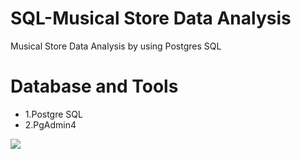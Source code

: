 # SQL-Musical Store Data Analysis
Musical Store Data Analysis by using Postgres SQL<br>

<H1>Database and Tools</H1> 
<ul> <li>1.Postgre SQL</li>
  <li>2.PgAdmin4</li></ul>

<img src="https://private-user-images.githubusercontent.com/172263470/462457393-7ad39545-5759-4abc-a60c-2c6a281425e3.png?jwt=eyJhbGciOiJIUzI1NiIsInR5cCI6IkpXVCJ9.eyJpc3MiOiJnaXRodWIuY29tIiwiYXVkIjoicmF3LmdpdGh1YnVzZXJjb250ZW50LmNvbSIsImtleSI6ImtleTUiLCJleHAiOjE3NTIwNDM1MjYsIm5iZiI6MTc1MjA0MzIyNiwicGF0aCI6Ii8xNzIyNjM0NzAvNDYyNDU3MzkzLTdhZDM5NTQ1LTU3NTktNGFiYy1hNjBjLTJjNmEyODE0MjVlMy5wbmc_WC1BbXotQWxnb3JpdGhtPUFXUzQtSE1BQy1TSEEyNTYmWC1BbXotQ3JlZGVudGlhbD1BS0lBVkNPRFlMU0E1M1BRSzRaQSUyRjIwMjUwNzA5JTJGdXMtZWFzdC0xJTJGczMlMkZhd3M0X3JlcXVlc3QmWC1BbXotRGF0ZT0yMDI1MDcwOVQwNjQwMjZaJlgtQW16LUV4cGlyZXM9MzAwJlgtQW16LVNpZ25hdHVyZT1hMjFmYjhjMzU4ZmUxNDRiOTJiZWZlOGJhYTA0ZDk5NDVlOTM5ZWViYzk3ZWVmMDk5YjJlZTUzZjliNjk2YjE5JlgtQW16LVNpZ25lZEhlYWRlcnM9aG9zdCJ9.CjZoBzK8kY3HGrhmGG-EWC5e6uuuZ3jnYkCT3eRyU8I">

</img>
  

